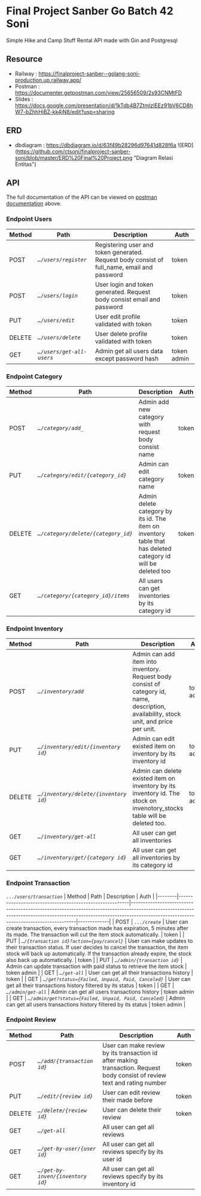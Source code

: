 # Final Project Sanber Go Batch 42 Soni
Simple Hike and Camp Stuff Rental API made with Gin and Postgresql
## Resource
* Railway : https://finalproject-sanber--golang-soni-production.up.railway.app/
* Postman : https://documenter.getpostman.com/view/25656509/2s93CNMtFD
* Slides  : https://docs.google.com/presentation/d/1kTdb4B7ZtmlzIEEz91bV6CD8hW7-bZhhHiBZ-kk4jN8/edit?usp=sharing

## ERD
* dbdiagram : https://dbdiagram.io/d/63f49b28296d97641d828f6a
![ERD] (https://github.com/ctsoni/finalproject-sanber-soni/blob/master/ERD%20Final%20Project.png "Diagram Relasi Entitas")

## API
The full documentation of the API can be viewed on [postman documentation](https://documenter.getpostman.com/view/25656509/2s93CNMtFD) above.
### Endpoint Users 
| Method | Path                      | Description                                                                                 | Auth        |
|--------|---------------------------|---------------------------------------------------------------------------------------------|-------------|
| POST   | *`…/users/register`*     | Registering user and token generated. Request body consist of full_name, email and password | token       |
| POST   | *`…/users/login`*         | User login and token generated. Request body consist email and password                     | token       |
| PUT    | *`…/users/edit`*          | User edit profile validated with token                                                      | token       |
| DELETE | *`…/users/delete`*        | User delete profile validated with token                                                    | token       |
| GET    | *`…/users/get-all-users`* | Admin get all users data except password hash                                               | token admin |

### Endpoint Category
| Method | Path                                | Description                                                                                                    | Auth        |
|--------|-------------------------------------|----------------------------------------------------------------------------------------------------------------|-------------|
| POST   | *`…/category/add_`*                 | Admin add new category with request body consist name                                                          | token       |
| PUT    | *`…/category/edit/{category_id}`*   | Admin can edit category name                                                                                   | token       |
| DELETE | *`…/category/delete/{category_id}`* | Admin delete category by its id. The item on inventory table that has deleted category id will be deleted too  | token       |
| GET    | *`…/category/{category_id}/items`*  | All users can get inventories by its category id                                                               |             |

### Endpoint Inventory
| Method | Path                                  | Description                                                                                                                              | Auth        |
|--------|---------------------------------------|------------------------------------------------------------------------------------------------------------------------------------------|-------------|
| POST   | *`…/inventory/add`*                   | Admin can add item into inventory. Request body consist of category id, name, description, availability, stock unit, and price per unit. | token admin |
| PUT    | *`…/inventory/edit/{inventory id}`*   | Admin can edit existed item on inventory by its inventory id                                                                             | token admin |
| DELETE | *`…/inventory/delete/{inventory id}`* | Admin can delete existed item on inventory by its inventory id. The stock on invenotory_stocks table will be deleted too.                | token admin |
| GET    | *`…/inventory/get-all`*               | All user can get all inventories                                                                                                         |             |
| GET    | *`…/inventory/get/{category id}`*     | All user can get all inventories by its category id                                                                                      |             |

### Endpoint Transaction
*`.../users/transaction`*
| Method | Path                                                    | Description                                                                                                                                                                                                       | Auth        |
|--------|---------------------------------------------------------|-------------------------------------------------------------------------------------------------------------------------------------------------------------------------------------------------------------------|-------------|
| POST   | *`.../create`*                                          | User can create transaction, every transaction made has expiration, 5 minutes after its made. The transaction will cut the item stock automatically.                                                              | token       |
| PUT    | *`…/{transaction id}?action={pay/cancel}`*              | User can make updates to their transaction status. If user decides to cancel the transaction, the item stock will back up automatically. If the transaction already expire, the stock also back up automatically. | token       |
| PUT    | *`…/admin/{transaction id}`*                            | Admin can update transaction with paid status to retrieve the item stock                                                                                                                                          | token admin |
| GET    | *`…/get-all`*                                           | User can get all their transactions history                                                                                                                                                                       | token       |
| GET    | *`…/get?status={Failed, Unpaid, Paid, Canceled}`*       | User can get all their transactions history filtered by its status                                                                                                                                                | token       |
| GET    | *`…/admin/get-all`*                                     | Admin can get all users transactions history                                                                                                                                                                      | token admin |
| GET    | *`…/admin/get?status={Failed, Unpaid, Paid, Canceled}`* | Admin can get all users transactions history filtered by its status                                                                                                                                               | token admin |

### Endpoint Review
| Method | Path                              | Description                                                                                                                 | Auth  |
|--------|-----------------------------------|-----------------------------------------------------------------------------------------------------------------------------|-------|
| POST   | *`…/add/{transaction id}`*        | User can make review by its transaction id after making transaction.  Request body consist of review text and rating number | token |
| PUT    | *`…/edit/{review id}`*            | User can edit review their made before                                                                                      | token |
| DELETE | *`…/delete/{review id}`*          | User can delete their review                                                                                                | token |
| GET    | *`…/get-all`*                     | All user can get all reviews                                                                                                |       |
| GET    | *`…/get-by-user/{user id}`*       | All user can get all reviews specify by its user id                                                                         |       |
| GET    | *`…/get-by-inven/{inventory id}`* | All user can get all reviews specify by its inventory id                                                                    |       |
